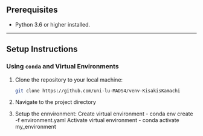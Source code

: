 ## Prerequisites
- Python 3.6 or higher installed.

---

## Setup Instructions

### Using `conda` and Virtual Environments

1. Clone the repository to your local machine:
   ```bash
   git clone https://github.com/uni-lu-MADS4/venv-KisakisKamachi

2. Navigate to the project directory

3. Setup the ennvironment:
    Create virtual environment - conda env create -f environment.yaml
    Activate virtual environment - conda activate my_environment